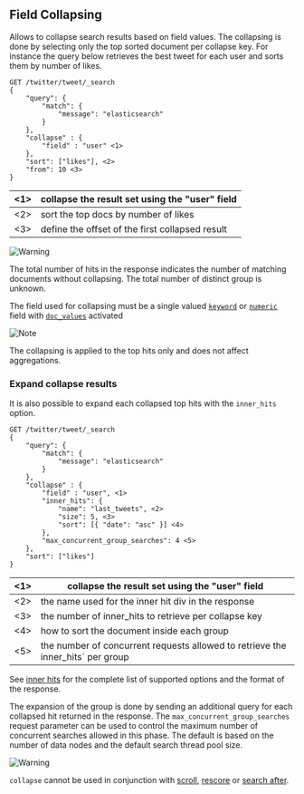 ## Field Collapsing

Allows to collapse search results based on field values. The collapsing is done by selecting only the top sorted document per collapse key. For instance the query below retrieves the best tweet for each user and sorts them by number of likes.
    
    
    GET /twitter/tweet/_search
    {
        "query": {
            "match": {
                "message": "elasticsearch"
            }
        },
        "collapse" : {
            "field" : "user" <1>
        },
        "sort": ["likes"], <2>
        "from": 10 <3>
    }

<1>| collapse the result set using the "user" field     
---|---    
<2>| sort the top docs by number of likes     
<3>| define the offset of the first collapsed result   
  
![Warning](https://www.elastic.co/guide/en/elasticsearch/reference/current/images/icons/warning.png)

The total number of hits in the response indicates the number of matching documents without collapsing. The total number of distinct group is unknown.

The field used for collapsing must be a single valued [`keyword`](keyword.html) or [`numeric`](number.html) field with [`doc_values`](doc-values.html) activated

![Note](https://www.elastic.co/guide/en/elasticsearch/reference/current/images/icons/note.png)

The collapsing is applied to the top hits only and does not affect aggregations.

### Expand collapse results

It is also possible to expand each collapsed top hits with the `inner_hits` option.
    
    
    GET /twitter/tweet/_search
    {
        "query": {
            "match": {
                "message": "elasticsearch"
            }
        },
        "collapse" : {
            "field" : "user", <1>
            "inner_hits": {
                "name": "last_tweets", <2>
                "size": 5, <3>
                "sort": [{ "date": "asc" }] <4>
            },
            "max_concurrent_group_searches": 4 <5>
        },
        "sort": ["likes"]
    }

<1>| collapse the result set using the "user" field     
---|---    
<2>| the name used for the inner hit div in the response     
<3>| the number of inner_hits to retrieve per collapse key     
<4>| how to sort the document inside each group     
<5>| the number of concurrent requests allowed to retrieve the inner_hits` per group   
  
See [inner hits](search-request-inner-hits.html) for the complete list of supported options and the format of the response.

The expansion of the group is done by sending an additional query for each collapsed hit returned in the response. The `max_concurrent_group_searches` request parameter can be used to control the maximum number of concurrent searches allowed in this phase. The default is based on the number of data nodes and the default search thread pool size.

![Warning](https://www.elastic.co/guide/en/elasticsearch/reference/current/images/icons/warning.png)

`collapse` cannot be used in conjunction with [scroll](search-request-scroll.html), [rescore](search-request-rescore.html) or [search after](search-request-search-after.html).
